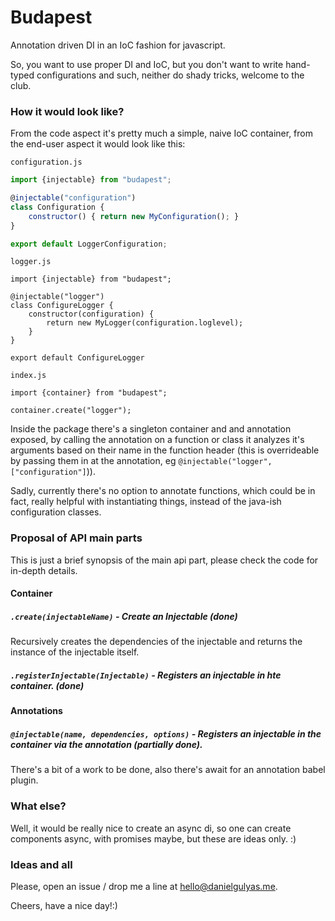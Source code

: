 # Budapest
Annotation driven DI in an IoC fashion for javascript.

So, you want to use proper DI and IoC, but you don't want to write hand-typed configurations and such, neither do shady tricks, welcome to the club.

### How it would look like?
From the code aspect it's pretty much a simple, naive IoC container, from the end-user aspect it would look like this:

`configuration.js`
```javascript
import {injectable} from "budapest";

@injectable("configuration")
class Configuration {
    constructor() { return new MyConfiguration(); }
}

export default LoggerConfiguration;
```

`logger.js`
```
import {injectable} from "budapest";

@injectable("logger")
class ConfigureLogger {
    constructor(configuration) { 
        return new MyLogger(configuration.loglevel);
    }
}

export default ConfigureLogger
```

`index.js`
```
import {container} from "budapest";

container.create("logger");
```

Inside the package there's a singleton container and and annotation exposed,
by calling the annotation on a function or class it analyzes it's arguments
based on their name in the function header (this is overrideable by passing them
in at the annotation, eg `@injectable("logger", ["configuration"]`)).

Sadly, currently there's no option to annotate functions, which could be in fact,
really helpful with instantiating things, instead of the java-ish configuration classes.

### Proposal of API main parts

This is just a brief synopsis of the main api part, please check the code for in-depth details.

#### Container

##### `.create(injectableName)` - Create an Injectable (done)
Recursively creates the dependencies of the injectable and returns the instance of the injectable itself.

##### `.registerInjectable(Injectable)` - Registers an injectable in hte container. (done)

#### Annotations

##### `@injectable(name, dependencies, options)` - Registers an injectable in the container via the annotation (partially done).
There's a bit of a work to be done, also there's await for an annotation babel plugin.


### What else?

Well, it would be really nice to create an async di, so one can create components async,
with promises maybe, but these are ideas only. :)

### Ideas and all
Please, open an issue / drop me a line at [hello@danielgulyas.me](hello@danielgulyas.me).

Cheers, have a nice day!:)